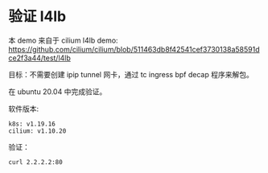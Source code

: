 


# 验证 l4lb

本 demo 来自于 cilium l4lb demo: https://github.com/cilium/cilium/blob/511463db8f42541cef3730138a58591dce2f3a44/test/l4lb


目标：不需要创建 ipip tunnel 网卡，通过 tc ingress bpf decap 程序来解包。

在 ubuntu 20.04 中完成验证。

软件版本:

```
k8s: v1.19.16
cilium: v1.10.20
```

验证：

```
curl 2.2.2.2:80
```
     

